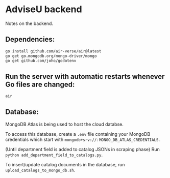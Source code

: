 # AdviseU backend

Notes on the backend.

## Dependencies:
```bash
go install github.com/air-verse/air@latest
go get go.mongodb.org/mongo-driver/mongo
go get github.com/joho/godotenv
```

## Run the server with automatic restarts whenever Go files are changed:
```bash
air
```

## Database:
MongoDB Atlas is being used to host the cloud databse.

To access this database, create a `.env` file containing your MongoDB credentials which start with `mongodb+srv://`: `MONGO_DB_ATLAS_CREDENTIALS`.

(Until department field is added to catalog JSONs in scraping phase) Run `python add_department_field_to_catalogs.py`.

To insert/update catalog documents in the database, run `upload_catalogs_to_mongo_db.sh`.
